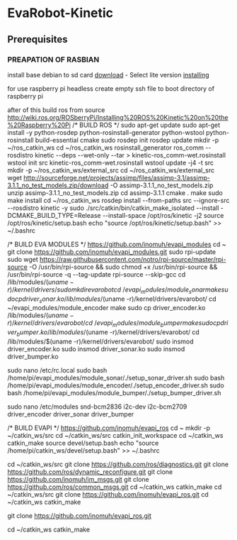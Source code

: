 # EvaRobot-Kinetic

## Prerequisites

### PREAPATION OF RASBIAN 
install base debian to sd card
[download](https://www.raspberrypi.org/downloads/raspbian/) - Select lite version
[installing](https://www.raspberrypi.org/documentation/installation/installing-images/linux.md)

for use raspberry pi headless create empty ssh file to boot directory of raspberry pi

after of this build ros from source
http://wiki.ros.org/ROSberryPi/Installing%20ROS%20Kinetic%20on%20the%20Raspberry%20Pi
/* BUILD ROS */
sudo apt-get update
sudo apt-get install -y python-rosdep python-rosinstall-generator python-wstool python-rosinstall build-essential cmake
sudo rosdep init
rosdep update
mkdir -p ~/ros_catkin_ws
cd ~/ros_catkin_ws
rosinstall_generator ros_comm --rosdistro kinetic --deps --wet-only --tar > kinetic-ros_comm-wet.rosinstall
wstool init src kinetic-ros_comm-wet.rosinstall
wstool update -j4 -t src
mkdir -p ~/ros_catkin_ws/external_src
cd ~/ros_catkin_ws/external_src
wget http://sourceforge.net/projects/assimp/files/assimp-3.1/assimp-3.1.1_no_test_models.zip/download -O assimp-3.1.1_no_test_models.zip
unzip assimp-3.1.1_no_test_models.zip
cd assimp-3.1.1
cmake .
make
sudo make install
cd ~/ros_catkin_ws
rosdep install --from-paths src --ignore-src --rosdistro kinetic -y
sudo ./src/catkin/bin/catkin_make_isolated --install -DCMAKE_BUILD_TYPE=Release --install-space /opt/ros/kinetic -j2
source /opt/ros/kinetic/setup.bash
echo "source /opt/ros/kinetic/setup.bash" >> ~/.bashrc


/* BUILD EVA MODULES */
https://github.com/inomuh/evapi_modules
cd ~
git clone https://github.com/inomuh/evapi_modules.git
sudo rpi-update
sudo wget https://raw.githubusercontent.com/notro/rpi-source/master/rpi-source -O /usr/bin/rpi-source && sudo chmod +x /usr/bin/rpi-source && /usr/bin/rpi-source -q --tag-update
rpi-source --skip-gcc
cd /lib/modules/$(uname -r)/kernel/drivers/
sudo mkdir evarobot
cd ~/evapi_modules/module_sonar
make
sudo cp driver_sonar.ko /lib/modules/$(uname -r)/kernel/drivers/evarobot/
cd ~/evapi_modules/module_encoder
make
sudo cp driver_encoder.ko /lib/modules/$(uname -r)/kernel/drivers/evarobot/
cd ~/evapi_modules/module_bumper
make
sudo cp driver_bumper.ko /lib/modules/$(uname -r)/kernel/drivers/evarobot/
cd /lib/modules/$(uname -r)/kernel/drivers/evarobot/
sudo insmod driver_encoder.ko
sudo insmod driver_sonar.ko
sudo insmod driver_bumper.ko

sudo nano /etc/rc.local
	sudo bash /home/pi/evapi_modules/module_sonar/./setup_sonar_driver.sh 
	sudo bash /home/pi/evapi_modules/module_encoder/./setup_encoder_driver.sh
	sudo bash /home/pi/evapi_modules/module_bumper/./setup_bumper_driver.sh

sudo nano /etc/modules
	snd-bcm2836
	i2c-dev
	i2c-bcm2709
	driver_encoder
	driver_sonar
	driver_bumper

/* BUILD EVAPI  */
https://github.com/inomuh/evapi_ros
cd ~
mkdir -p ~/catkin_ws/src
cd ~/catkin_ws/src 
catkin_init_workspace
cd ~/catkin_ws
catkin_make
source devel/setup.bash
echo "source /home/pi/catkin_ws/devel/setup.bash" >> ~/.bashrc

cd ~/catkin_ws/src
git clone https://github.com/ros/diagnostics.git
git clone https://github.com/ros/dynamic_reconfigure.git
git clone https://github.com/inomuh/im_msgs.git 
git clone https://github.com/ros/common_msgs.git
cd ~/catkin_ws
catkin_make
cd ~/catkin_ws/src
git clone https://github.com/inomuh/evapi_ros.git
cd ~/catkin_ws
catkin_make

git clone https://github.com/inomuh/evapi_ros.git

cd ~/catkin_ws
catkin_make